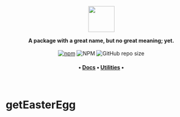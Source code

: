 <p align="center"><a href="https://www.npmjs.com/package/polyfig"><img src="https://github.com/JamieSlome/polyfig/raw/main/img/logo.png" height="69"></a></p>
<p align="center">
<b>A package with a great name, but no great meaning; yet.</b>
<br />
<br />
<a href="https://www.npmjs.com/package/polyfig"><img alt="npm" src="https://img.shields.io/npm/v/polyfig?color=%23301934"></a>
<img alt="NPM" src="https://img.shields.io/npm/l/polyfig?color=%23301934">
<img alt="GitHub repo size" src="https://img.shields.io/github/repo-size/JamieSlome/polyfig?color=%23301934">

<h4 align="center"><b>
• <a href="https://jamieslome.github.io/polyfig/">Docs</a> • <a href="https://jamieslome.github.io/polyfig/utilities/">Utilities</a> •
</b></h4>
</p>

<br />

# getEasterEgg
